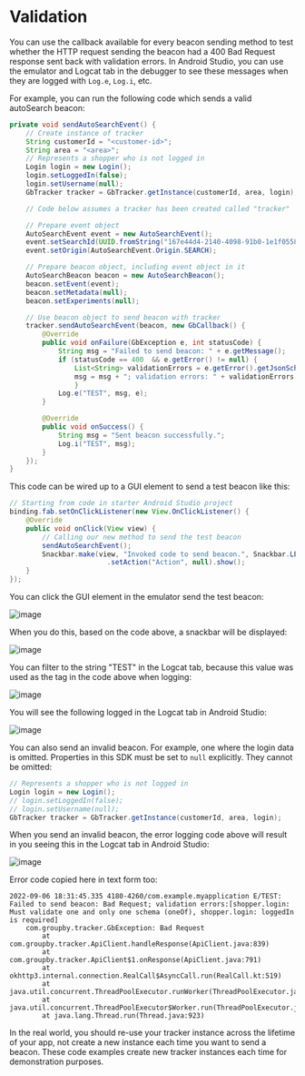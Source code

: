 # Validation

You can use the callback available for every beacon sending method to test whether the HTTP request sending the beacon had a 400 Bad Request response sent back with validation errors. In Android Studio, you can use the emulator and Logcat tab in the debugger to see these messages when they are logged with `Log.e`, `Log.i`, etc.

For example, you can run the following code which sends a valid autoSearch beacon:

```java
private void sendAutoSearchEvent() {
    // Create instance of tracker
    String customerId = "<customer-id>";
    String area = "<area>";
    // Represents a shopper who is not logged in
    Login login = new Login();
    login.setLoggedIn(false);
    login.setUsername(null);
    GbTracker tracker = GbTracker.getInstance(customerId, area, login);

    // Code below assumes a tracker has been created called "tracker"

    // Prepare event object
    AutoSearchEvent event = new AutoSearchEvent();
    event.setSearchId(UUID.fromString("167e44d4-2140-4098-91b0-1e1f0558fd8c"));
    event.setOrigin(AutoSearchEvent.Origin.SEARCH);

    // Prepare beacon object, including event object in it
    AutoSearchBeacon beacon = new AutoSearchBeacon();
    beacon.setEvent(event);
    beacon.setMetadata(null);
    beacon.setExperiments(null);

    // Use beacon object to send beacon with tracker
    tracker.sendAutoSearchEvent(beacon, new GbCallback() {
        @Override
        public void onFailure(GbException e, int statusCode) {
            String msg = "Failed to send beacon: " + e.getMessage();
            if (statusCode == 400  && e.getError() != null) {
                List<String> validationErrors = e.getError().getJsonSchemaValidationErrors();
                msg = msg + "; validation errors: " + validationErrors;
                }
            Log.e("TEST", msg, e);
        }

        @Override
        public void onSuccess() {
            String msg = "Sent beacon successfully.";
            Log.i("TEST", msg);
        }
    });
}
```

This code can be wired up to a GUI element to send a test beacon like this:

```java
// Starting from code in starter Android Studio project
binding.fab.setOnClickListener(new View.OnClickListener() {
    @Override
    public void onClick(View view) {
        // Calling our new method to send the test beacon
        sendAutoSearchEvent();
        Snackbar.make(view, "Invoked code to send beacon.", Snackbar.LENGTH_LONG)
                        .setAction("Action", null).show();
    }
});
```

You can click the GUI element in the emulator send the test beacon:

![image](https://user-images.githubusercontent.com/7719209/188751310-a25a8d5d-db57-42ae-adc4-0c68d2166035.png)

When you do this, based on the code above, a snackbar will be displayed:

![image](https://user-images.githubusercontent.com/7719209/188751336-f8612a36-d5cb-499f-81f6-fb9fed4d289d.png)

You can filter to the string "TEST" in the Logcat tab, because this value was used as the tag in the code above when logging:

![image](https://user-images.githubusercontent.com/7719209/188751550-40c5cfba-4a4b-4c6f-bf7b-29ababaf4405.png)

You will see the following logged in the Logcat tab in Android Studio:

![image](https://user-images.githubusercontent.com/7719209/188750610-9fbd0853-ba75-4a81-b1b3-1e138ddd7d5b.png)

You can also send an invalid beacon. For example, one where the login data is omitted. Properties in this SDK must be set to `null` explicitly. They cannot be omitted:

```java
// Represents a shopper who is not logged in
Login login = new Login();
// login.setLoggedIn(false);
// login.setUsername(null);
GbTracker tracker = GbTracker.getInstance(customerId, area, login);
```

When you send an invalid beacon, the error logging code above will result in you seeing this in the Logcat tab in Android Studio:

![image](https://user-images.githubusercontent.com/7719209/188751932-023b0671-5947-4563-8332-ab2eccb2e8fe.png)

Error code copied here in text form too:

```
2022-09-06 18:31:45.335 4180-4260/com.example.myapplication E/TEST: Failed to send beacon: Bad Request; validation errors:[shopper.login: Must validate one and only one schema (oneOf), shopper.login: loggedIn is required]
    com.groupby.tracker.GbException: Bad Request
        at com.groupby.tracker.ApiClient.handleResponse(ApiClient.java:839)
        at com.groupby.tracker.ApiClient$1.onResponse(ApiClient.java:791)
        at okhttp3.internal.connection.RealCall$AsyncCall.run(RealCall.kt:519)
        at java.util.concurrent.ThreadPoolExecutor.runWorker(ThreadPoolExecutor.java:1167)
        at java.util.concurrent.ThreadPoolExecutor$Worker.run(ThreadPoolExecutor.java:641)
        at java.lang.Thread.run(Thread.java:923)
```

In the real world, you should re-use your tracker instance across the lifetime of your app, not create a new instance each time you want to send a beacon. These code examples create new tracker instances each time for demonstration purposes.